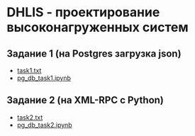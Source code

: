 # DHLIS - проектирование высоконагруженных систем    
## Задание 1 (на Postgres загрузка json) 
* [task1.txt](./tasks_1-2/task1.txt "Задание 1") <br>
* [pg_db_task1.ipynb](./tasks_1-2/pg_db_task1.ipynb "Notebook task1") 
## Задание 2 (на XML-RPC с Python)
* [task2.txt](./tasks_1-2/task2.txt "Задание 2") <br>
* [pg_db_task2.ipynb](./tasks_1-2/pg_db_task2.ipynb "Notebook task2")